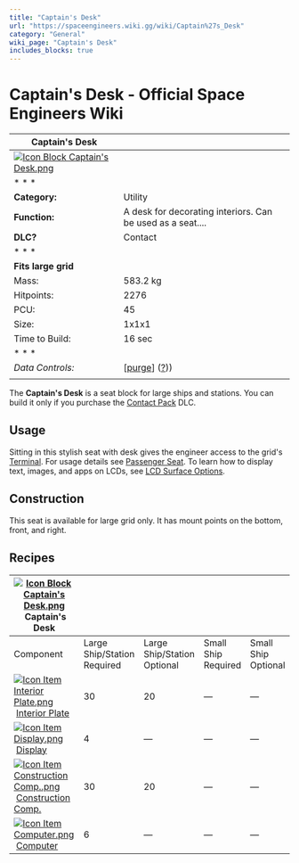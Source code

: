 ```yaml
---
title: "Captain's Desk"
url: "https://spaceengineers.wiki.gg/wiki/Captain%27s_Desk"
category: "General"
wiki_page: "Captain's Desk"
includes_blocks: true
---
```


# Captain's Desk - Official Space Engineers Wiki

| Captain's Desk |     |
| --- | --- |
| [![Icon Block Captain's Desk.png](https://spaceengineers.wiki.gg/images/b/b6/Icon_Block_Captain%27s_Desk.png?b5dfc0)](https://spaceengineers.wiki.gg/wiki/File:Icon_Block_Captain%27s_Desk.png) |     |
| * * * |     |
| **Category:** | Utility |
| **Function:** | A desk for decorating interiors. Can be used as a seat.... |
| **DLC?** | Contact |
| * * * |     |
| **Fits large grid** |     |
| Mass: | 583.2 kg |
| Hitpoints: | 2276 |
| PCU: | 45  |
| Size: | 1x1x1 |
| Time to Build: | 16 sec |
| * * * |     |
| _Data Controls:_ | \[[purge](https://spaceengineers.wiki.gg/wiki/Captain%27s_Desk?action=purge)\] ([?](https://spaceengineers.wiki.gg/wiki/Template:Info_Block))) |
|     |     |

The **Captain's Desk** is a seat block for large ships and stations. You can build it only if you purchase the [Contact Pack](https://spaceengineers.wiki.gg/wiki/Contact_Pack "Contact Pack") DLC.

## Usage

Sitting in this stylish seat with desk gives the engineer access to the grid's [Terminal](https://spaceengineers.wiki.gg/wiki/Terminal "Terminal"). For usage details see [Passenger Seat](https://spaceengineers.wiki.gg/wiki/Passenger_Seat "Passenger Seat"). To learn how to display text, images, and apps on LCDs, see [LCD Surface Options](https://spaceengineers.wiki.gg/wiki/LCD_Surface_Options "LCD Surface Options").

## Construction

This seat is available for large grid only. It has mount points on the bottom, front, and right.

## Recipes

| [![Icon Block Captain's Desk.png](https://spaceengineers.wiki.gg/images/thumb/b/b6/Icon_Block_Captain%27s_Desk.png/21px-Icon_Block_Captain%27s_Desk.png?b5dfc0)](https://spaceengineers.wiki.gg/wiki/Captain%27s_Desk "Captain's Desk") Captain's Desk |     |     |     |     |
| --- | --- | --- | --- | --- |
| Component | Large Ship/Station  <br>Required | Large Ship/Station  <br>Optional | Small Ship  <br>Required | Small Ship  <br>Optional |
| [![Icon Item Interior Plate.png](https://spaceengineers.wiki.gg/images/thumb/7/77/Icon_Item_Interior_Plate.png/21px-Icon_Item_Interior_Plate.png?d80f8e)](https://spaceengineers.wiki.gg/wiki/Interior_Plate "Interior Plate") [Interior Plate](https://spaceengineers.wiki.gg/wiki/Interior_Plate "Interior Plate") | 30  | 20  | —   | —   |
| [![Icon Item Display.png](https://spaceengineers.wiki.gg/images/thumb/4/44/Icon_Item_Display.png/21px-Icon_Item_Display.png?a444bc)](https://spaceengineers.wiki.gg/wiki/Display "Display") [Display](https://spaceengineers.wiki.gg/wiki/Display "Display") | 4   | —   | —   | —   |
| [![Icon Item Construction Comp..png](https://spaceengineers.wiki.gg/images/thumb/4/45/Icon_Item_Construction_Comp..png/21px-Icon_Item_Construction_Comp..png?cdc26f)](https://spaceengineers.wiki.gg/wiki/Construction_Comp. "Construction Comp.") [Construction Comp.](https://spaceengineers.wiki.gg/wiki/Construction_Comp. "Construction Comp.") | 30  | 20  | —   | —   |
| [![Icon Item Computer.png](https://spaceengineers.wiki.gg/images/thumb/7/72/Icon_Item_Computer.png/21px-Icon_Item_Computer.png?65c1a4)](https://spaceengineers.wiki.gg/wiki/Computer "Computer") [Computer](https://spaceengineers.wiki.gg/wiki/Computer "Computer") | 6   | —   | —   | —   |